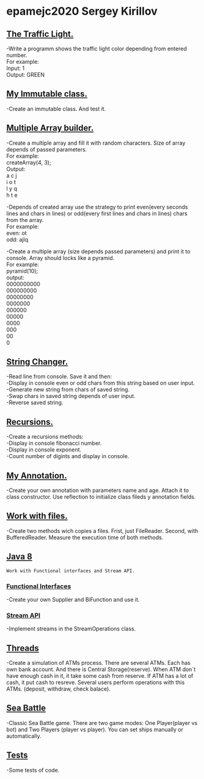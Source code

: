 # epamejc2020 Sergey Kirillov

## [The Traffic Light.]
   -Write a programm shows the traffic light color depending from entered number.  
    For example:  
        Input: 1  
        Output: GREEN  
## [My Immutable class.]
   -Create an immutable class. And test it.
## [Multiple Array builder.]
   -Create a multiple array and fill it with random characters. Size of array depends of passed parameters.  
    For example:  
        createArray(4, 3);  
        Output:      
        a c j  
        i o t  
        l y q  
        h t e  

   -Depends of created array use the strategy to print even(every seconds lines and chars in lines) or odd(every first lines and chars in lines) chars from the array.  
    For example:  
        even: ot  
        odd: ajlq  

   -Create a multiple array (size depends passed parameters) and print it to console. Array should locks like a pyramid.  
   For example:  
        pyramid(10);  
        output:  
        0000000000  
        000000000  
        00000000  
        0000000  
        000000  
        00000  
        0000  
        000  
        00  
        0  
## [String Changer.]
   -Read line from console. Save it and then:  
        -Display in console even or odd chars from this string based on user input.  
        -Generate new string from chars of saved string.  
        -Swap chars in saved string depends of user input.  
        -Reverse saved string.  
## [Recursions.]
   -Create a recursions methods:  
        -Display in console fibonacci number.  
        -Display in console exponent.  
        -Count number of digints and display in console.  
## [My Annotation.]
   -Create your own annotation with parameters name and age. Attach it to class constructor. Use reflection to initialize class fileds y annotation fields.
## [Work with files.]
   -Create two methods wich copies a files. Frist, just FileReader. Second, with BufferedReader. Measure the execution time of both methods.
## [Java 8]
    Work with Functional interfaces and Stream API.
### [Functional Interfaces]
   -Create your own Supplier and BiFunction and use it.
### [Stream API]
   -Implement streams in the StreamOperations class.
## [Threads]
   -Create a simulation of ATMs process. There are several ATMs. Each has own bank account. And there is Central Storage(reserve).
    When ATM don`t have enough cash in it, it take some cash from reserve. If ATM has a lot of cash, it put cash to resreve.
    Several users perform operations with this ATMs. (deposit, withdraw, check balace).
## [Sea Battle]
   -Classic Sea Battle game. There are two game modes: One Player(player vs bot) and Two Players (player vs player).
    You can set ships manually or automatically.
## [Tests]
   -Some tests of code.





[The Traffic Light.]:https://github.com/VLDRospuskov/epamejc2020/tree/Sergey_Kirillov_homeworks/com.epamejc.lessons/src/main/java/homeworks/homework1
[My Immutable class.]:https://github.com/VLDRospuskov/epamejc2020/tree/Sergey_Kirillov_homeworks/com.epamejc.lessons/src/main/java/homeworks/homework2
[Multiple Array builder.]:https://github.com/VLDRospuskov/epamejc2020/tree/Sergey_Kirillov_homeworks/com.epamejc.lessons/src/main/java/homeworks/homework3
[String Changer.]:https://github.com/VLDRospuskov/epamejc2020/tree/Sergey_Kirillov_homeworks/com.epamejc.lessons/src/main/java/homeworks/homework4
[Recursions.]:https://github.com/VLDRospuskov/epamejc2020/tree/Sergey_Kirillov_homeworks/com.epamejc.lessons/src/main/java/homeworks/homework5
[My Annotation.]:https://github.com/VLDRospuskov/epamejc2020/tree/Sergey_Kirillov_homeworks/com.epamejc.lessons/src/main/java/homeworks/homework6
[Work with files.]:https://github.com/VLDRospuskov/epamejc2020/tree/Sergey_Kirillov_homeworks/com.epamejc.lessons/src/main/java/homeworks/homework7
[Java 8]:https://github.com/VLDRospuskov/epamejc2020/tree/Sergey_Kirillov_homeworks/com.epamejc.lessons/src/main/java/homeworks/homework8
[Functional Interfaces]:https://github.com/VLDRospuskov/epamejc2020/tree/Sergey_Kirillov_homeworks/com.epamejc.lessons/src/main/java/homeworks/homework8/functional_interfaces
[Stream API]:https://github.com/VLDRospuskov/epamejc2020/tree/Sergey_Kirillov_homeworks/com.epamejc.lessons/src/main/java/homeworks/homework8/stream_operations
[Threads]:https://github.com/VLDRospuskov/epamejc2020/tree/Sergey_Kirillov_homeworks/com.epamejc.lessons/src/main/java/homeworks/homework9
[Sea Battle]:https://github.com/VLDRospuskov/epamejc2020/tree/Sergey_Kirillov_homeworks/com.epamejc.lessons/src/main/java/homeworks/sea_battle
[Tests]:https://github.com/VLDRospuskov/epamejc2020/tree/Sergey_Kirillov_homeworks/com.epamejc.lessons/src/test/java/homeworks
